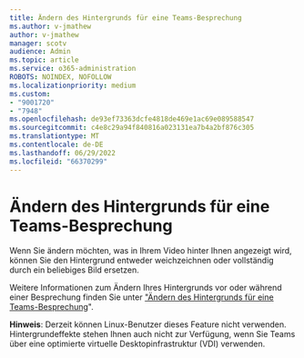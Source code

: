 ```yaml
---
title: Ändern des Hintergrunds für eine Teams-Besprechung
ms.author: v-jmathew
author: v-jmathew
manager: scotv
audience: Admin
ms.topic: article
ms.service: o365-administration
ROBOTS: NOINDEX, NOFOLLOW
ms.localizationpriority: medium
ms.custom:
- "9001720"
- "7948"
ms.openlocfilehash: de93ef73363dcfe4818de469e1ac69e089588547
ms.sourcegitcommit: c4e8c29a94f840816a023131ea7b4a2bf876c305
ms.translationtype: MT
ms.contentlocale: de-DE
ms.lasthandoff: 06/29/2022
ms.locfileid: "66370299"
---
```

# <a name="change-your-background-for-a-teams-meeting"></a>Ändern des Hintergrunds für eine Teams-Besprechung

Wenn Sie ändern möchten, was in Ihrem Video hinter Ihnen angezeigt wird, können Sie den Hintergrund entweder weichzeichnen oder vollständig durch ein beliebiges Bild ersetzen.

Weitere Informationen zum Ändern Ihres Hintergrunds vor oder während einer Besprechung finden Sie unter ["Ändern des Hintergrunds für eine Teams-Besprechung](https://support.microsoft.com/office/change-your-background-for-a-teams-meeting-f77a2381-443a-499d-825e-509a140f4780)".

**Hinweis**: Derzeit können Linux-Benutzer dieses Feature nicht verwenden. Hintergrundeffekte stehen Ihnen auch nicht zur Verfügung, wenn Sie Teams über eine optimierte virtuelle Desktopinfrastruktur (VDI) verwenden.

